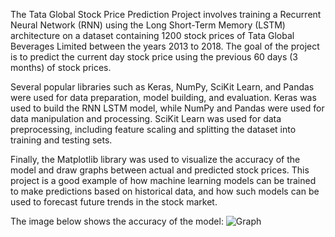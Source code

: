 The Tata Global Stock Price Prediction Project involves training a Recurrent Neural Network (RNN) using the Long Short-Term Memory (LSTM) architecture on a dataset containing 1200 stock prices of Tata Global Beverages Limited between the years 2013 to 2018. The goal of the project is to predict the current day stock price using the previous 60 days (3 months) of stock prices.

Several popular libraries such as Keras, NumPy, SciKit Learn, and Pandas were used for data preparation, model building, and evaluation. Keras was used to build the RNN LSTM model, while NumPy and Pandas were used for data manipulation and processing. SciKit Learn was used for data preprocessing, including feature scaling and splitting the dataset into training and testing sets.

Finally, the Matplotlib library was used to visualize the accuracy of the model and draw graphs between actual and predicted stock prices. This project is a good example of how machine learning models can be trained to make predictions based on historical data, and how such models can be used to forecast future trends in the stock market.

The image below shows the accuracy of the model:
![Graph](https://user-images.githubusercontent.com/110412621/228673491-0e02138b-5362-40c2-b2ee-4459c796b63e.png)
